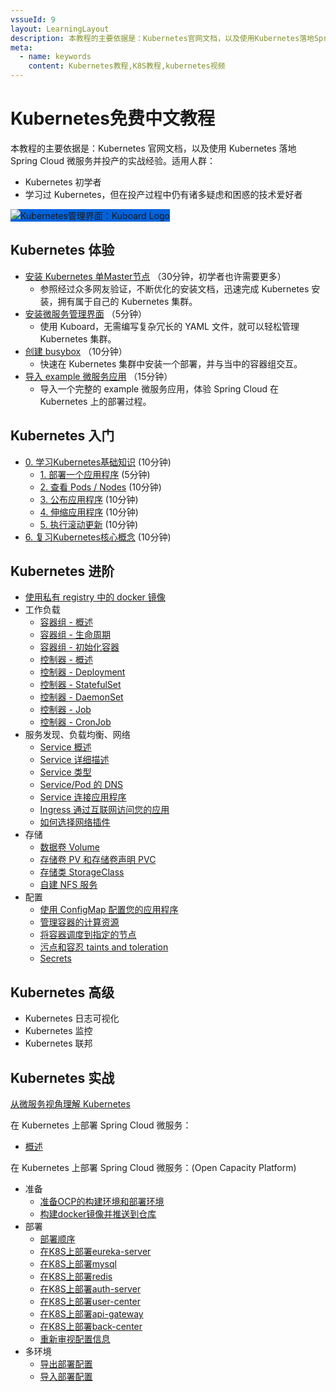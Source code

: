```yaml
---
vssueId: 9
layout: LearningLayout
description: 本教程的主要依据是：Kubernetes官网文档，以及使用Kubernetes落地SpringCloud微服务并投产的实战经验，在线答疑。适用人群_ Kubernetes 初学者_学习过 Kubernetes，但在投产过程中仍有诸多疑虑和困惑的技术爱好者
meta:
  - name: keywords
    content: Kubernetes教程,K8S教程,kubernetes视频
---
```


# Kubernetes免费中文教程


本教程的主要依据是：Kubernetes 官网文档，以及使用 Kubernetes 落地 Spring Cloud 微服务并投产的实战经验。适用人群：
* Kubernetes 初学者
* 学习过 Kubernetes，但在投产过程中仍有诸多疑虑和困惑的技术爱好者

<p style="max-width: 450px; text-align: middle;">
  <img src="/images/logo-main.png" style="background-color: #0063dc; max-width: 100%;" alt="Kubernetes管理界面：Kuboard Logo"/>
</p>

## **Kubernetes 体验**
  * [安装 Kubernetes 单Master节点](/install/install-k8s.html) （30分钟，初学者也许需要更多）
    * 参照经过众多网友验证，不断优化的安装文档，迅速完成 Kubernetes 安装，拥有属于自己的 Kubernetes 集群。
  * [安装微服务管理界面](/install/install-dashboard.html) （5分钟）
    * 使用 Kuboard，无需编写复杂冗长的 YAML 文件，就可以轻松管理 Kubernetes 集群。
  * [创建 busybox](/guide/example/busybox.html) （10分钟）
    * 快速在 Kubernetes 集群中安装一个部署，并与当中的容器组交互。
  * [导入 example 微服务应用](/guide/example/import.html) （15分钟）
    * 导入一个完整的 example 微服务应用，体验 Spring Cloud 在 Kubernetes 上的部署过程。

## **Kubernetes 入门**
  * [0. 学习Kubernetes基础知识](/learning/k8s-basics/kubernetes-basics.html) (10分钟)
    * [1. 部署一个应用程序](/learning/k8s-basics/deploy-app.html) (5分钟)
    * [2. 查看 Pods / Nodes](/learning/k8s-basics/explore.html) (10分钟)
    * [3. 公布应用程序](/learning/k8s-basics/expose.html) (10分钟)
    * [4. 伸缩应用程序](/learning/k8s-basics/scale.html) (10分钟)
    * [5. 执行滚动更新](/learning/k8s-basics/update.html) (10分钟)
  * [6. 复习Kubernetes核心概念](/learning/k8s-basics/k8s-core-concepts.html) (10分钟)

## **Kubernetes 进阶**
  * [使用私有 registry 中的 docker 镜像](/learning/k8s-intermediate/private-registry.html)
  * 工作负载
    * [容器组 - 概述](/learning/k8s-intermediate/workload/pod.html)
    * [容器组 - 生命周期](/learning/k8s-intermediate/workload/pod-lifecycle.html)
    * [容器组 - 初始化容器](/learning/k8s-intermediate/workload/init-container.html)
    * [控制器 - 概述](/learning/k8s-intermediate/workload/workload.html)
    * [控制器 - Deployment](/learning/k8s-intermediate/workload/wl-deployment/)
    * [控制器 - StatefulSet](/learning/k8s-intermediate/workload/wl-statefulset/)
    * [控制器 - DaemonSet](/learning/k8s-intermediate/workload/wl-daemonset/)
    * [控制器 - Job](/learning/k8s-intermediate/workload/wl-job/) <Badge text="正在撰写" type="warn"/>
    * [控制器 - CronJob](/learning/k8s-intermediate/workload/wl-cronjob/) <Badge text="正在撰写" type="warn"/>
  * 服务发现、负载均衡、网络
    * [Service 概述](/learning/k8s-intermediate/service/service.html)
    * [Service 详细描述](/learning/k8s-intermediate/service/service-details.html)
    * [Service 类型](/learning/k8s-intermediate/service/service-types.html)
    * [Service/Pod 的 DNS](/learning/k8s-intermediate/service/dns.html)
    * [Service 连接应用程序](/learning/k8s-intermediate/service/connecting.html)
    * [Ingress 通过互联网访问您的应用](/learning/k8s-intermediate/service/ingress.html)
    * [如何选择网络插件](/learning/k8s-intermediate/service/cni.html)
  * 存储
    * [数据卷 Volume](/learning/k8s-intermediate/persistent/volume.html)
    * [存储卷 PV 和存储卷声明 PVC](/learning/k8s-intermediate/persistent/pv.html)
    * [存储类 StorageClass](/learning/k8s-intermediate/persistent/storage-class.html)
    * [自建 NFS 服务](/learning/k8s-intermediate/persistent/nfs.html) <Badge text="正在撰写" type="warn"/>
  * 配置
    * [使用 ConfigMap 配置您的应用程序](/learning/k8s-intermediate/config/config-map.html)
    * [管理容器的计算资源](/learning/k8s-intermediate/config/computing-resource.html)
    * [将容器调度到指定的节点](/learning/k8s-intermediate/config/assign-pod-node.html)
    * [污点和容忍 taints and toleration](/learning/k8s-intermediate/config/taints-toleration/)
    * [Secrets](/learning/k8s-intermediate/config/secrets/)

## **Kubernetes 高级**

  * Kubernetes 日志可视化
  * Kubernetes 监控
  * Kubernetes 联邦

## **Kubernetes 实战**

[从微服务视角理解 Kubernetes](/learning/k8s-practice/micro-service/kuboard-view-of-k8s.html)

在 Kubernetes 上部署 Spring Cloud 微服务：

* [概述](/learning/k8s-practice/spring-cloud/)

在 Kubernetes 上部署 Spring Cloud 微服务：(Open Capacity Platform)

* 准备
  * [准备OCP的构建环境和部署环境](/learning/k8s-practice/ocp/prepare.html)
  * [构建docker镜像并推送到仓库](/learning/k8s-practice/ocp/build.html)
* 部署
  * [部署顺序](/learning/k8s-practice/ocp/sequence.html)
  * [在K8S上部署eureka-server](/learning/k8s-practice/ocp/eureka-server.html)
  * [在K8S上部署mysql](/learning/k8s-practice/ocp/mysql.html)
  * [在K8S上部署redis](/learning/k8s-practice/ocp/redis.html)
  * [在K8S上部署auth-server](/learning/k8s-practice/ocp/auth-server.html)
  * [在K8S上部署user-center](/learning/k8s-practice/ocp/user-center.html)
  * [在K8S上部署api-gateway](/learning/k8s-practice/ocp/api-gateway.html)
  * [在K8S上部署back-center](/learning/k8s-practice/ocp/back-center.html)
  * [重新审视配置信息](/learning/k8s-practice/ocp/review.html)
* 多环境
  * [导出部署配置](/learning/k8s-practice/ocp/export.html)
  * [导入部署配置](/learning/k8s-practice/ocp/import.html)
